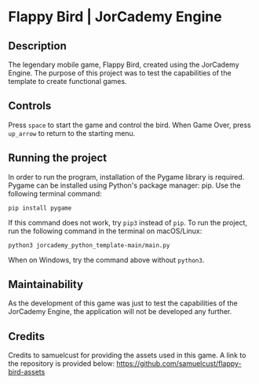 # Flappy Bird | JorCademy Engine

## Description
The legendary mobile game, Flappy Bird, created using the JorCademy Engine. The purpose of this project was to test the capabilities of the template to create functional games. 

## Controls
Press `space` to start the game and control the bird. 
When Game Over, press `up_arrow` to return to the starting menu. 

## Running the project
In order to run the program, installation of the Pygame library is required. Pygame can be installed using Python's package manager: pip. Use the following terminal command:
```
pip install pygame
```
If this command does not work, try `pip3` instead of `pip`.
To run the project, run the following command in the terminal on macOS/Linux:
```
python3 jorcademy_python_template-main/main.py
```
When on Windows, try the command above without `python3`.

## Maintainability
As the development of this game was just to test the capabilities of the JorCademy Engine, the application will not be developed any further. 

## Credits
Credits to samuelcust for providing the assets used in this game. A link to the repository is provided below:
https://github.com/samuelcust/flappy-bird-assets